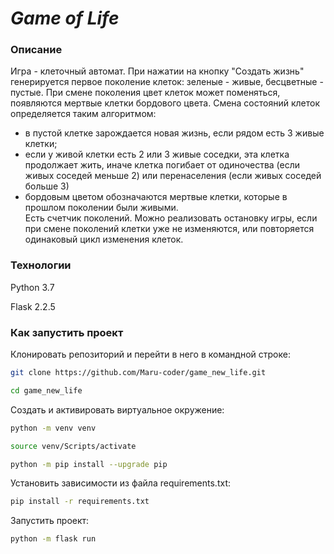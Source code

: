 # *Game of Life*

### Описание

Игра - клеточный автомат. При нажатии на кнопку "Создать жизнь" генерируется первое поколение клеток: зеленые - живые, бесцветные - пустые.
При смене поколения цвет клеток может поменяться, появляются мертвые клетки бордового цвета.
Смена состояний клеток определяется таким алгоритмом:
- в пустой клетке зарождается новая жизнь, если рядом есть 3 живые клетки;
- если у живой клетки есть 2 или 3 живые соседки, эта клетка продолжает жить, иначе клетка погибает от одиночества (если живых соседей меньше 2)  или перенаселения (если живых соседей больше 3)
- бордовым цветом обозначаются мертвые клетки, которые в прошлом поколении были живыми. <br>
Есть счетчик поколений.
Можно реализовать остановку игры, если при смене поколений клетки уже не изменяются, или повторяется одинаковый цикл изменения клеток.

### Технологии

Python 3.7

Flask 2.2.5

### Как запустить проект

Клонировать репозиторий и перейти в него в командной строке:

```bash
git clone https://github.com/Maru-coder/game_new_life.git
```

```bash
cd game_new_life
```

Cоздать и активировать виртуальное окружение:

```bash
python -m venv venv
```

```bash
source venv/Scripts/activate
```

```bash
python -m pip install --upgrade pip
```

Установить зависимости из файла requirements.txt:

```bash
pip install -r requirements.txt
```

Запустить проект:

```bash
python -m flask run
```
